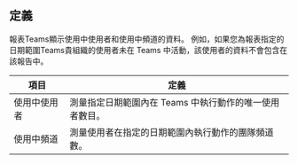 ## <a name="definitions"></a>定義

報表Teams顯示使用中使用者和使用中頻道的資料。 例如，如果您為報表指定的日期範圍Teams貴組織的使用者未在 Teams 中活動，該使用者的資料不會包含在該報告中。

|項目  |定義  |
|---------|---------|
|使用中使用者     |測量指定日期範圍內在 Teams 中執行動作的唯一使用者數目。    |
|使用中頻道    |測量使用者在指定的日期範圍內執行動作的團隊頻道數。           |

